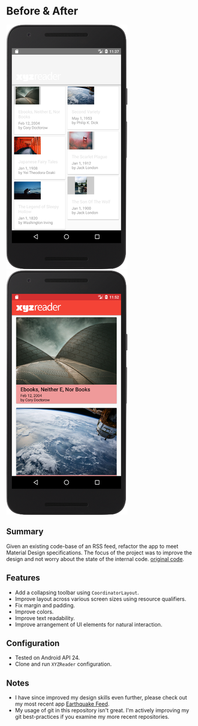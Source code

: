 # Before & After  
<img src="https://github.com/seth-wat/xyz-reader/blob/master/before.png"><img src="https://github.com/seth-wat/xyz-reader/blob/master/after.png">

## Summary
Given an existing code-base of an RSS feed, refactor the app to meet Material Design specifications. The focus of the project was to improve the design and not worry about the state of the internal code. [original code](https://github.com/udacity/xyz-reader-starter-code). 

## Features
* Add a collapsing toolbar using `CoordinatorLayout`.
* Improve layout across various screen sizes using resource qualifiers.
* Fix margin and padding.
* Improve colors.
* Improve text readability.
* Improve arrangement of UI elements for natural interaction.

## Configuration  
* Tested on Android API 24.
* Clone and run `XYZReader` configuration.

## Notes  
* I have since improved my design skills even further, please check out my most recent app [Earthquake Feed](https://github.com/seth-wat/Earthquake-Feed/edit/master/README.md).  
* My usage of git in this repository isn't great. I'm actively improving my git best-practices if you examine my more recent repositories.
